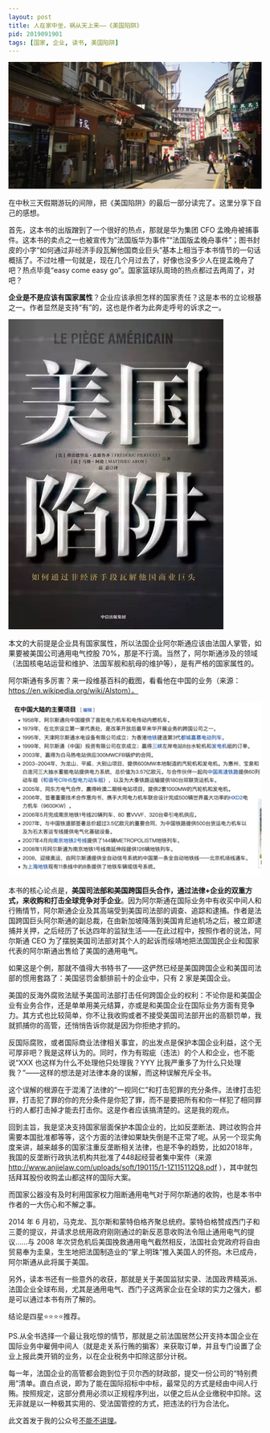 ```yaml
---
layout: post
title: 人在家中坐，祸从天上来——《美国陷阱》
pid: 2019091901
tags: [国家, 企业, 读书, 美国陷阱]
---
```



![](/uploads/2019/09/Macau-street.jpeg)


在中秋三天假期游玩的间隙，把《美国陷阱》的最后一部分读完了。这里分享下自己的感想。

首先，这本书的出版蹭到了一个很好的热点，那就是华为集团 CFO 孟晚舟被捕事件。这本书的卖点之一也被宣传为“法国版华为事件”“法国版孟晚舟事件”；图书封皮的小字“如何通过非经济手段瓦解他国商业巨头”基本上相当于本书情节的一句话概括了。不过吐槽一句就是，现在几个月过去了，好像也没多少人在提孟晚舟了吧？热点毕竟“easy come easy go”。国家篮球队周琦的热点都过去两周了，对吧？

**企业是不是应该有国家属性**？企业应该承担怎样的国家责任？这是本书的立论根基之一。作者显然是支持“有”的，这也是作者为此奔走呼号的诉求之一。


![](/uploads/2019/09/American.jpeg)


本文的大前提是企业具有国家属性，所以法国企业阿尔斯通应该由法国人掌管，如果要被美国公司通用电气控股 70%，那是不行滴。当然了，阿尔斯通涉及的领域（法国核电站运营和维护、法国军舰和航母的维护等），是有严格的国家属性的。

阿尔斯通有多厉害？来一段维基百科的截图，看看他在中国的业务（来源：https://en.wikipedia.org/wiki/Alstom）。

![](/uploads/2019/09/Alstom.jpeg)



本书的核心论点是，**美国司法部和美国跨国巨头合作，通过法律+企业的双重方式，来收购和打击全球竞争对手企业**。因为阿尔斯通在国际业务中有收买中间人和行贿情节，阿尔斯通企业及其高端受到美国司法部的调查、追踪和逮捕。作者是法国跨国巨头阿尔斯通的副总裁，在由新加坡降落到美国肯尼迪机场之后，被立即逮捕并关押，之后经历了长达四年的监狱生活——在此过程中，按照作者的说法，阿尔斯通 CEO 为了摆脱美国司法部对其个人的起诉而绥靖地把法国国民企业和国家代表的阿尔斯通出售给了美国的通用电气。

如果这是个例，那就不值得大书特书了——这俨然已经是美国跨国企业和美国司法部的惯用套路了：美国惩罚金额排前十的企业中，只有 2 家是美国企业。

美国的反海外腐败法赋予美国司法部打击任何跨国企业的权利：不论你是和美国企业有业务合作，还是单单用美元结算，亦或是和美国企业在国际业务方面有竞争力。其方式也比较简单，你不让我收购或者不接受美国司法部开出的高额罚单，我就抓捕你的高管，还悄悄告诉你就是因为你拒绝才抓的。

反国际腐败，或者国际商业法律相关事宜，的出发点是保护本国企业利益，这个无可厚非吧？我是这样认为的。同时，作为有瑕疵（违法）的个人和企业，也不能说“XXX 也这样为什么不处理他只处理我？YYY 比我严重多了为什么只处理我？”——这样的想法是对法律本身的误解，而这种误解充斥全书。

这个误解的根源在于混淆了法律的“一视同仁”和打击犯罪的充分条件。法律打击犯罪，打击犯了罪的你的充分条件是你犯了罪，而不是要把所有和你一样犯了相同罪行的人都打击掉才能去打击你。这是作者应该搞清楚的。这是我的观点。

回到主旨，我是坚决支持国家层面保护本国企业的，比如反垄断法、跨过收购合并需要本国批准都等等，这个方面的法律如果缺失倒是不正常了呢。从另一个现实角度来讲，越来越多的国家注重反垄断相关法律，也是不争的趋势，比如2018年，我国的反垄断行政执法机构共批准了448起经营者集中案件（来源 http://www.anjielaw.com/uploads/soft/190115/1-1Z115112Q8.pdf ），其中就包括拜耳股份收购孟山都这样的国际大案。

而国家公器没有及时利用国家权力阻断通用电气对于阿尔斯通的收购，也是本书中作者的一大伤心和不解之事。

2014 年 6 月初，马克龙、瓦尔斯和蒙特伯格齐聚总统府。蒙特伯格赞成西门子和三菱的提议，并请求总统用政府刚刚通过的新反恶意收购法令阻止通用电气的提议……与 2008 年次贷危机后美国挽救通用电气截然相反，法国社会党政府将自由贸易奉为圭臬，生生地把法国制造业的“掌上明珠”推入美国人的怀抱。木已成舟，阿尔斯通从此将属于美国。

另外，读本书还有一些意外的收获，那就是关于美国监狱实录、法国政界精英派、法国企业全球布局，尤其是通用电气、西门子这两家企业在全球的实力之强大，都是可以通过本书有所了解的。

结论是四星⭐⭐⭐⭐推荐。

PS.从全书选择一个最让我吃惊的情节，那就是之前法国居然公开支持本国企业在国际业务中雇佣中间人（就是走关系行贿的掮客）来获取订单，并且专门设置了企业上报此类开销的业务，以在企业税务中扣除这部分计税。

每一年，法国企业的高管都会跑到位于贝尔西的财政部，提交一份公司的“特别费用”清单。直白点说，即为了能在国际招标中中标，最常见的方式是经由中间人行贿。按照规定，这部分费用必须以正规程序列出，以便之后从企业缴税中扣除。这无非就是以一种极其实用的、受法国管控的方式，把违法的行为合法化。

此文首发于我的公众号<a href="https://mp.weixin.qq.com/s/AvXcuVH_Ux8FqMMZd_FRhQ">不能不讲理</a>。
